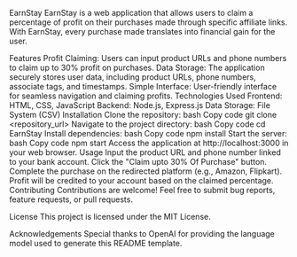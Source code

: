 EarnStay
EarnStay is a web application that allows users to claim a percentage of profit on their purchases made through specific affiliate links. With EarnStay, every purchase made translates into financial gain for the user.

Features
Profit Claiming: Users can input product URLs and phone numbers to claim up to 30% profit on purchases.
Data Storage: The application securely stores user data, including product URLs, phone numbers, associate tags, and timestamps.
Simple Interface: User-friendly interface for seamless navigation and claiming profits.
Technologies Used
Frontend: HTML, CSS, JavaScript
Backend: Node.js, Express.js
Data Storage: File System (CSV)
Installation
Clone the repository:
bash
Copy code
git clone <repository_url>
Navigate to the project directory:
bash
Copy code
cd EarnStay
Install dependencies:
bash
Copy code
npm install
Start the server:
bash
Copy code
npm start
Access the application at http://localhost:3000 in your web browser.
Usage
Input the product URL and phone number linked to your bank account.
Click the "Claim upto 30% Of Purchase" button.
Complete the purchase on the redirected platform (e.g., Amazon, Flipkart).
Profit will be credited to your account based on the claimed percentage.
Contributing
Contributions are welcome! Feel free to submit bug reports, feature requests, or pull requests.

License
This project is licensed under the MIT License.

Acknowledgements
Special thanks to OpenAI for providing the language model used to generate this README template.
